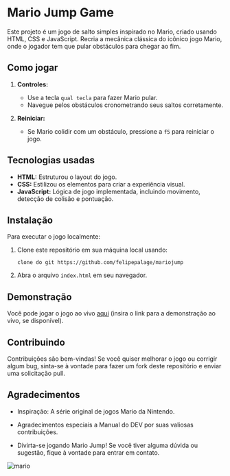 # Mario Jump Game
Este projeto é um jogo de salto simples inspirado no Mario, criado usando HTML, CSS e JavaScript. Recria a mecânica clássica do icônico jogo Mario, onde o jogador tem que pular obstáculos para chegar ao fim.

## Como jogar

1. **Controles:**
   - Use a tecla `qual tecla` para fazer Mario pular.
   - Navegue pelos obstáculos cronometrando seus saltos corretamente.

2. **Reiniciar:**
   - Se Mario colidir com um obstáculo, pressione a `f5` para reiniciar o jogo.

## Tecnologias usadas

- **HTML:** Estruturou o layout do jogo.
- **CSS:** Estilizou os elementos para criar a experiência visual.
- **JavaScript:** Lógica de jogo implementada, incluindo movimento, detecção de colisão e pontuação.

## Instalação

Para executar o jogo localmente:

1. Clone este repositório em sua máquina local usando:

   ```
   clone do git https://github.com/felipepalage/mariojump
   ```

2. Abra o arquivo `index.html` em seu navegador.

## Demonstração

Você pode jogar o jogo ao vivo [aqui](#) (insira o link para a demonstração ao vivo, se disponível).

## Contribuindo

Contribuições são bem-vindas! Se você quiser melhorar o jogo ou corrigir algum bug, sinta-se à vontade para fazer um fork deste repositório e enviar uma solicitação pull.


## Agradecimentos

- Inspiração: A série original de jogos Mario da Nintendo.
- Agradecimentos especiais a Manual do DEV por suas valiosas contribuições.

- Divirta-se jogando Mario Jump! Se você tiver alguma dúvida ou sugestão, fique à vontade para entrar em contato.

 ![mario](https://github.com/felipepalage/mariojump/assets/115266175/c6fa0cb8-0495-40a3-8a22-c628d66f974e)

